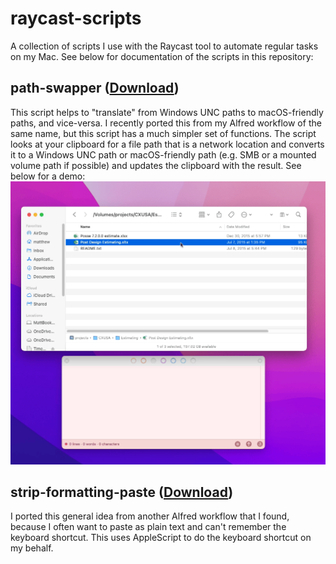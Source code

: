 # raycast-scripts
A collection of scripts I use with the Raycast tool to automate regular tasks on my Mac. See below for documentation of the scripts in this repository:

## path-swapper (<a href="https://raw.github.com/mttjhn/raycast-scripts/master/path-swapper.py" download>Download</a>)
This script helps to "translate" from Windows UNC paths to macOS-friendly paths, and vice-versa. I recently ported this from my Alfred workflow of the same name, but this script has a much simpler set of functions. The script looks at your clipboard for a file path that is a network location and converts it to a Windows UNC path or macOS-friendly path (e.g. SMB or a mounted volume path if possible) and updates the clipboard with the result. See below for a demo:
![Pathswapper Example Screencast](https://raw.githubusercontent.com/mttjhn/raycast-scripts/master/media/PathswapperDemo.gif)

## strip-formatting-paste (<a href="https://raw.github.com/mttjhn/raycast-scripts/master/strip-formatting-and-paste.applescript" download>Download</a>)
I ported this general idea from another Alfred workflow that I found, because I often want to paste as plain text and can't remember the keyboard shortcut. This uses AppleScript to do the keyboard shortcut on my behalf.
